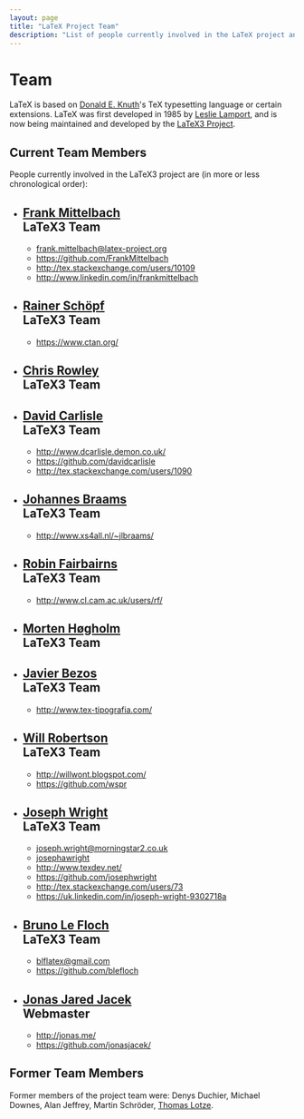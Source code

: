 ```yaml
---
layout: page
title: "LaTeX Project Team"
description: "List of people currently involved in the LaTeX project and a list of people who have been involved in the LaTeX project. The LaTeX team page."
---
```


# Team

LaTeX is based on [Donald E. Knuth](https://en.wikipedia.org/wiki/Donald_Knuth)'s TeX typesetting language or certain extensions. LaTeX was first developed in 1985 by [Leslie Lamport](https://en.wikipedia.org/wiki/Leslie_Lamport), and is now being maintained and developed by the [LaTeX3 Project]({{site.baseurl}}/latex3/). 

<div class="row">
<div class="col cell1of2">
<h2>Current Team Members</h2>

People currently involved in the LaTeX3 project are (in more or less chronological order): 

<ul class="team">
  <li id="frank-mittelbach">
    <h2><a href="#frank-mittelbach">Frank Mittelbach</a> <br><span class="role">LaTeX3 Team</span></h2>
    <ul class="team">
      <li class="fa-envelope-square"><a href="mailto:frank.mittelbach@latex-project.org">frank.mittelbach@latex-project.org</a></li>
      <li class="fa-github-square"><a href="https://github.com/FrankMittelbach">https://github.com/FrankMittelbach</a></li>
      <li class="fa-stack-exchange"><a href="http://tex.stackexchange.com/users/10109/frank-mittelbach">http://tex.stackexchange.com/users/10109</a></li>
      <li class="fa-linkedin-square"><a href="http://www.linkedin.com/in/frankmittelbach">http://www.linkedin.com/in/frankmittelbach</a></li>
    </ul>
  </li>
  <li id="rainer-schoepf">
    <h2><a href="#rainer-schoepf">Rainer Schöpf</a> <br><span class="role">LaTeX3 Team</span></h2>
    <ul class="team">
      <li class="fa-external-link-square"><a href="https://www.ctan.org/">https://www.ctan.org/</a></li>
    </ul>
  </li>
  <li id="chris-rowley">
    <h2><a href="#chris-rowley">Chris Rowley</a> <br><span class="role">LaTeX3 Team</span></h2>
  </li>
  <li id="david-carlisle">
    <h2><a href="#david-carlisle">David Carlisle</a> <br><span class="role">LaTeX3 Team</span></h2>
    <ul class="team">
      <li class="fa-external-link-square"><a href="http://www.dcarlisle.demon.co.uk/">http://www.dcarlisle.demon.co.uk/</a></li>
      <li class="fa-github-square"><a href="https://github.com/davidcarlisle">https://github.com/davidcarlisle</a></li>
      <li class="fa-stack-exchange"><a href="http://tex.stackexchange.com/users/1090/david-carlisle">http://tex.stackexchange.com/users/1090</a></li>
    </ul>
  </li>
  <li id="johannes-braams">
    <h2><a href="#johannes-braams">Johannes Braams</a> <br><span class="role">LaTeX3 Team</span></h2>
    <ul class="team">
      <li class="fa-external-link-square"><a href="http://www.xs4all.nl/~jlbraams/">http://www.xs4all.nl/~jlbraams/</a></li>
    </ul>
  </li>
  <li id="robin-fairbairns">
    <h2><a href="#robin-fairbairns">Robin Fairbairns</a> <br><span class="role">LaTeX3 Team</span></h2>
    <ul class="team">
      <li class="fa-external-link-square"><a href="http://www.cl.cam.ac.uk/users/rf/">http://www.cl.cam.ac.uk/users/rf/</a></li>
    </ul>
  </li>
  <li id="morten-høgholm">
    <h2><a href="#morten-høgholm">Morten Høgholm</a> <br><span class="role">LaTeX3 Team</span></h2>
  </li>
  <li id="javier-bezos">
    <h2><a href="#javier-bezos">Javier Bezos</a> <br><span class="role">LaTeX3 Team</span></h2>
    <ul class="team">
      <li class="fa-external-link-square"><a href="http://www.tex-tipografia.com/">http://www.tex-tipografia.com/</a></li>
    </ul>
  </li>
  <li id="will-robertson">
    <h2><a href="#will-robertson">Will Robertson</a> <br><span class="role">LaTeX3 Team</span></h2>
    <ul class="team">
      <li class="fa-external-link-square"><a href="http://willwont.blogspot.com/">http://willwont.blogspot.com/</a></li>
      <li class="fa-github-square"><a href="https://github.com/wspr">https://github.com/wspr</a></li>
    </ul>
  </li>
  <li id="joseph-wright">
    <h2><a href="#joseph-wright">Joseph Wright</a> <br><span class="role">LaTeX3 Team</span></h2>
    <ul class="team">
      <li class="fa-envelope-square"><a href="mailto:joseph.wright@morningstar2.co.uk">joseph.wright@morningstar2.co.uk</a></li>
      <li class="fa-skype"><a href="skype:josephawright">josephawright</a></li>
      <li class="fa-external-link-square"><a href="http://www.texdev.net/">http://www.texdev.net/</a></li>
      <li class="fa-github-square"><a href="https://github.com/josephwright">https://github.com/josephwright</a></li>
      <li class="fa-stack-exchange"><a href="http://tex.stackexchange.com/users/73/joseph-wright">http://tex.stackexchange.com/users/73</a></li>
      <li class="fa-linkedin-square"><a href="https://uk.linkedin.com/in/joseph-wright-9302718a">https://uk.linkedin.com/in/joseph-wright-9302718a</a></li>
    </ul>
  </li>
  <li id="bruno-le-floch">
    <h2><a href="#bruno-le-floch">Bruno Le Floch</a> <br><span class="role">LaTeX3 Team</span></h2>
    <ul class="team">
      <li class="fa-envelope-square"><a href="mailto:blflatex@gmail.com">blflatex@gmail.com</a></li>
      <li class="fa-github-square"><a href="https://github.com/blefloch">https://github.com/blefloch</a></li>
    </ul>
  </li>
  <li id="jonas-jacek">
    <h2><a href="#jonas-jacek">Jonas Jared Jacek</a> <br><span class="role">Webmaster</span></h2>
    <ul class="team">
      <li class="fa-external-link-square"><a href="http://jonas.me/">http://jonas.me/</a></li>
      <li class="fa-github-square"><a href="https://github.com/jonasjacek/">https://github.com/jonasjacek/</a></li>
    </ul>
  </li>
</ul>
  </div>
  <div class="col cell1of2">
    <h2>Former Team Members</h2>
    <p>Former members of the project team were: Denys Duchier, Michael Downes, Alan Jeffrey, Martin Schröder, <a href="http://thomas-lotze.de/">Thomas Lotze</a>.</p>
  </div>
</div>
